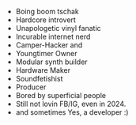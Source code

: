   - Boing boom tschak
  - Hardcore introvert 
  - Unapologetic vinyl fanatic
  - Incurable internet nerd
  - Camper-Hacker and
  - Youngtimer Owner
  - Modular synth builder 
  - Hardware Maker
  - Soundfetishist
  - Producer
  - Bored by superficial people
  - Still not lovin FB/IG, even in 2024.
  - and sometimes Yes, a developer :)
